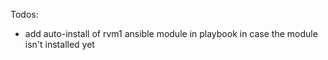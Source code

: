 Todos:
- add auto-install of rvm1 ansible module in playbook in case the module isn't installed yet
